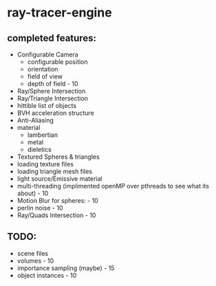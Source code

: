 # ray-tracer-engine

## completed features:

- Configurable Camera
    - configurable position
    - orientation 
    - field of view
    - depth of field - 10
- Ray/Sphere Intersection
- Ray/Triangle Intersection
- hittible list of objects
- BVH acceleration structure
- Anti-Aliasing
- material
    - lambertian
    - metal
    - dieletics
- Textured Spheres & triangles
- loading texture files
- loading triangle mesh files
- light source/Emissive material
- multi-threading (implimented openMP over pthreads to see what its about) - 10
- Motion Blur for spheres: - 10
- perlin noise - 10
- Ray/Quads Intersection - 10

## TODO:
- scene files
- volumes - 10
- importance sampling (maybe) - 15
- object instances - 10




